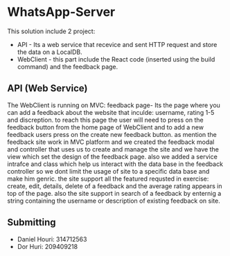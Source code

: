 # WhatsApp-Server

This solution include 2 project:
- API - Its a web service that recevice and sent HTTP request and store the data on a LocalDB.
- WebClient - this part include the React code (inserted using the build command) and the feedback page.

## API (Web Service)

The WebClient is running on MVC:
feedback page- Its the page where you can add a feedback about the website that inculde: username, rating 1-5 and discreption.
to reach this page the user will need to press on the feedback button from the home page of WebClient and to add a new feedback
users press on the create new feedback button.
as mention the feedback site work in MVC platform and we created the feedback modal and controller that uses us to create and
manage the site and we have the view which set the design of the feedback page.
also we added a service intrafce and class which help us interact with the data base in the feedback controller so we dont limit
the usage of site to a specific data base and make him genric.
the site support all the featured requsted in exercise: create, edit, details, delete of a feedback and the average rating appears
in top of the page.
also the site support in search of a feedback by enternig a string containing the username
or description of existing feedback on site.

## Submitting

- Daniel Houri: 314712563
- Dor Huri: 209409218

